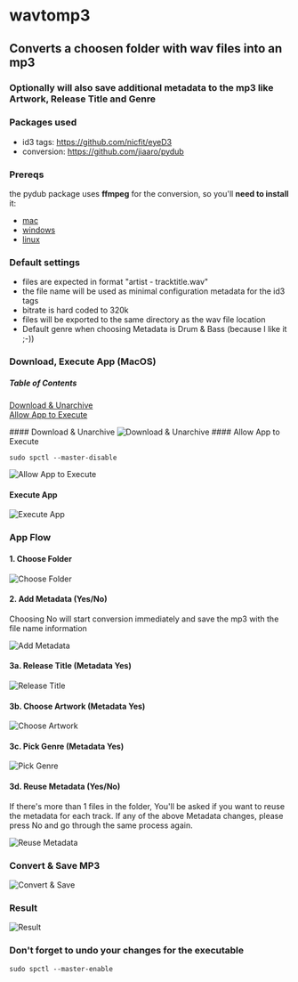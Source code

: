 # wavtomp3

## Converts a choosen folder with wav files into an mp3
### Optionally will also save additional metadata to the mp3 like Artwork, Release Title and Genre

### Packages used
- id3 tags: https://github.com/nicfit/eyeD3
- conversion: https://github.com/jiaaro/pydub

### Prereqs
the pydub package uses <b>ffmpeg</b> for the conversion, so you'll <b>need to install</b> it:

- [mac](https://github.com/fluent-ffmpeg/node-fluent-ffmpeg/wiki/Installing-ffmpeg-on-Mac-OS-X)
- [windows](https://windowsloop.com/install-ffmpeg-windows-10/)
- [linux](https://linuxize.com/post/how-to-install-ffmpeg-on-debian-9/)

### Default settings
- files are expected in format "artist - tracktitle.wav"
- the file name will be used as minimal configuration metadata for the id3 tags
- bitrate is hard coded to 320k
- files will be exported to the same directory as the wav file location
- Default genre when choosing Metadata is Drum & Bass (because I like it ;-))

### Download, Execute App (MacOS)

##### Table of Contents  
[Download & Unarchive](#download_unarchive)  
[Allow App to Execute](#allow_app)  

<a name="download_unarchive"/>
#### Download & Unarchive

<img src="https://github.com/carlos-lehmann/wavtomp3/blob/main/readme-content/Download-Unarchive.gif?raw=true" alt="Download & Unarchive" />

<a name="allow_app"/>
#### Allow App to Execute

    sudo spctl --master-disable

<img src="https://github.com/carlos-lehmann/wavtomp3/blob/main/readme-content/Allow-Executable.gif?raw=true" alt="Allow App to Execute" />

#### Execute App

<img src="https://github.com/carlos-lehmann/wavtomp3/blob/main/readme-content/Execute-App.gif?raw=true" alt="Execute App" />

### App Flow

#### 1. Choose Folder

<img src="https://github.com/carlos-lehmann/wavtomp3/blob/main/readme-content/Choose-Wav-Folder.gif?raw=true" alt="Choose Folder" />

#### 2. Add Metadata (Yes/No)

Choosing No will start conversion immediately and save the mp3 with the file name information

<img src="https://github.com/carlos-lehmann/wavtomp3/blob/main/readme-content/Add-Metadata.gif?raw=true" alt="Add Metadata" />

#### 3a. Release Title (Metadata Yes)

<img src="https://github.com/carlos-lehmann/wavtomp3/blob/main/readme-content/Add-Release-Title.gif?raw=true" alt="Release Title" />

#### 3b. Choose Artwork (Metadata Yes)

<img src="https://github.com/carlos-lehmann/wavtomp3/blob/main/readme-content/Choose-Artwork.gif?raw=true" alt="Choose Artwork" />

#### 3c. Pick Genre (Metadata Yes)

<img src="https://github.com/carlos-lehmann/wavtomp3/blob/main/readme-content/Pick-Genre.gif?raw=true" alt="Pick Genre" />

#### 3d. Reuse Metadata (Yes/No)

If there's more than 1 files in the folder, You'll be asked if you want to reuse the metadata for each track. If any of the above Metadata changes, please press No and go through the same process again.

<img src="https://github.com/carlos-lehmann/wavtomp3/blob/main/readme-content/Reuse-Metadata.gif?raw=true" alt="Reuse Metadata" />

### Convert & Save MP3

<img src="https://github.com/carlos-lehmann/wavtomp3/blob/main/readme-content/Convert-Save-MP3.gif?raw=true" alt="Convert & Save" />

### Result

<img src="https://github.com/carlos-lehmann/wavtomp3/blob/main/readme-content/Finished-Conversion.png?raw=true" alt="Result" />

### Don't forget to undo your changes for the executable

    sudo spctl --master-enable
